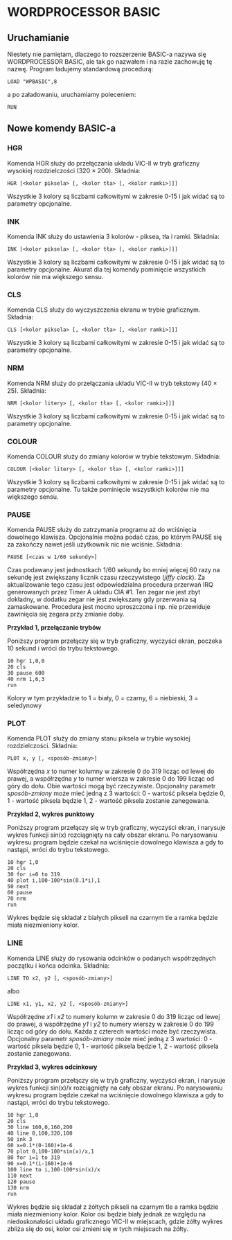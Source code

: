 # WORDPROCESSOR BASIC

## Uruchamianie

Niestety nie pamiętam, dlaczego to rozszerzenie BASIC-a nazywa się WORDPROCESSOR BASIC, ale tak
go nazwałem i na razie zachowuję tę nazwę. Program ładujemy standardową procedurą:

    LOAD "WPBASIC",8

a po załadowaniu, uruchamiamy poleceniem:

    RUN

## Nowe komendy BASIC-a

### HGR

Komenda HGR służy do przełączania układu VIC-II w tryb graficzny wysokiej rozdzielczości (320 &times; 200).
Składnia:

    HGR [<kolor piksela> [, <kolor tła> [, <kolor ramki>]]]

Wszystkie 3 kolory są liczbami całkowitymi w zakresie 0-15 i jak widać są to parametry opcjonalne.

### INK

Komenda INK służy do ustawienia 3 kolorów - piksea, tła i ramki. Składnia:

    INK [<kolor piksela> [, <kolor tła> [, <kolor ramki>]]]

Wszystkie 3 kolory są liczbami całkowitymi w zakresie 0-15 i jak widać są to parametry opcjonalne.
Akurat dla tej komendy pominięcie wszystkich kolorów nie ma większego sensu.

### CLS

Komenda CLS służy do wyczyszczenia ekranu w trybie graficznym. Składnia:

    CLS [<kolor piksela> [, <kolor tła> [, <kolor ramki>]]]

Wszystkie 3 kolory są liczbami całkowitymi w zakresie 0-15 i jak widać są to parametry opcjonalne.

### NRM

Komenda NRM służy do przełączania układu VIC-II w tryb tekstowy (40 &times; 25).
Składnia:

    NRM [<kolor litery> [, <kolor tła> [, <kolor ramki>]]]

Wszystkie 3 kolory są liczbami całkowitymi w zakresie 0-15 i jak widać są to parametry opcjonalne.

### COLOUR

Komenda COLOUR służy do zmiany kolorów w trybie tekstowym. Składnia:

    COLOUR [<kolor litery> [, <kolor tła> [, <kolor ramki>]]]

Wszystkie 3 kolory są liczbami całkowitymi w zakresie 0-15 i jak widać są to parametry opcjonalne.
Tu także pominięcie wszystkich kolorów nie ma większego sensu.

### PAUSE

Komenda PAUSE służy do zatrzymania programu aż do wciśnięcia dowolnego klawisza. Opcjonalnie
można podać czas, po którym PAUSE się za zakończy nawet jeśli użytkownik nic nie wciśnie. Składnia:

    PAUSE [<czas w 1/60 sekundy>]

Czas podawany jest jednostkach 1/60 sekundy bo mniej więcej 60 razy na sekundę jest zwiększany
licznik czasu rzeczywistego (*jiffy clock*). Za aktualizowanie tego czasu jest odpowiedzialna procedura
przerwań IRQ generowanych przez Timer A układu CIA #1. Ten zegar nie jest zbyt dokładny, w dodatku
zegar nie jest zwiększany gdy przerwania są zamaskowane. Procedura jest mocno  uproszczona i np. nie 
przewiduje zawinięcia się zegara przy zmianie doby.

**Przykład 1, przełączanie trybów**

Poniższy program przełączy się w tryb graficzny, wyczyści ekran, poczeka 10 sekund i wróci do trybu
tekstowego.

    10 hgr 1,0,0
    20 cls
    30 pause 600
    40 nrm 1,6,3
    run

Kolory w tym przykładzie to 1 = biały, 0 = czarny, 6 = niebieski, 3 = seledynowy

### PLOT

Komenda PLOT służy do zmiany stanu piksela w trybie wysokiej rozdzielczości. Składnia:

    PLOT x, y [, <sposób-zmiany>]

Współrzędna *x* to numer kolumny w zakresie 0 do 319 licząc od lewej do prawej, a współrzędna *y* to
numer wiersza w zakresie 0 do 199 licząc od góry do dołu. Obie wartości mogą być rzeczywiste. Opcjonalny
parametr *sposób-zmiany* może mieć jedną z 3 wartości: 0 - wartość piksela będzie 0, 1 - wartość piksela
będzie 1, 2 - wartość piksela zostanie zanegowana.

**Przykład 2, wykres punktowy**

Poniższy program przełączy się w tryb graficzny, wyczyści ekran, i narysuje wykres funkcji sin(x) rozciągnięty
na cały obszar ekranu. Po narysowaniu wykresu program będzie czekał na wciśnięcie dowolnego klawisza a gdy to
nastąpi, wróci do trybu tekstowego.

    10 hgr 1,0
    20 cls
    30 for i=0 to 319
    40 plot i,100-100*sin(0.1*i),1
    50 next
    60 pause
    70 nrm
    run

Wykres będzie się składał z białych pikseli na czarnym tle a ramka będzie miała niezmieniony kolor.

### LINE

Komenda LINE służy do rysowania odcinków o podanych współrzędnych początku i końca odcinka. Składnia:

    LINE TO x2, y2 [, <sposób-zmiany>]
    
albo

    LINE x1, y1, x2, y2 [, <sposób-zmiany>]

Współrzędne *x1* i *x2* to numery kolumn w zakresie 0 do 319 licząc od lewej do prawej, a współrzędne *y1* i *y2* to
numery wierszy w zakresie 0 do 199 licząc od góry do dołu. Każda z czterech wartości może być rzeczywista. Opcjonalny
parametr *sposób-zmiany* może mieć jedną z 3 wartości: 0 - wartość piksela będzie 0, 1 - wartość piksela
będzie 1, 2 - wartość piksela zostanie zanegowana.

**Przykład 3, wykres odcinkowy**

Poniższy program przełączy się w tryb graficzny, wyczyści ekran, i narysuje wykres funkcji sin(x)/x rozciągnięty
na cały obszar ekranu. Po narysowaniu wykresu program będzie czekał na wciśnięcie dowolnego klawisza a gdy to
nastąpi, wróci do trybu tekstowego.

    10 hgr 1,0
    20 cls
    30 line 160,0,160,200
    40 line 0,100,320,100
    50 ink 3
    60 x=0.1*(0-160)+1e-6
    70 plot 0,100-100*sin(x)/x,1
    80 for i=1 to 319
    90 x=0.1*(i-160)+1e-6
    100 line to i,100-100*sin(x)/x
    110 next
    120 pause
    130 nrm
    run

Wykres będzie się składał z żółtych pikseli na czarnym tle a ramka będzie miała niezmieniony kolor. Kolor
osi będzie biały jednak ze względu na niedoskonałości układu graficznego VIC-II w miejscach, gdzie żółty
wykres zbliża się do osi, kolor osi zmieni się w tych miejscach na żółty.

